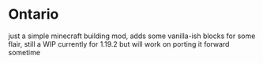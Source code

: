 # Ontario

just a simple minecraft building mod, adds some vanilla-ish blocks for some flair, still a WIP 
currently for 1.19.2 but will work on porting it forward sometime 

